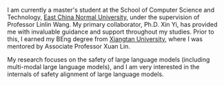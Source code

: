 I am currently a master's student at the School of Computer Science and Technology, [East China Normal University](https://www.ecnu.edu.cn/), under the supervision of Professor Linlin Wang. My primary collaborator, Ph.D. Xin Yi, has provided me with invaluable guidance and support throughout my studies. Prior to this, I earned my BEng degree from [Xiangtan University](https://www.xtu.edu.cn/), where I was mentored by Associate Professor Xuan Lin.

My research focuses on the safety of large language models (including multi-modal large language models), and I am very interested in the internals of safety alignment of large language models.
